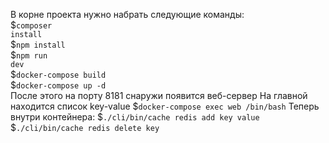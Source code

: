 В корне проекта нужно набрать следующие команды:<br>
$<code>composer install</code><br>
$<code>npm install</code><br>
$<code>npm run dev</code><br>
$<code>docker-compose build</code><br>
$<code>docker-compose up -d</code><br>
После этого на порту 8181 снаружи появится веб-сервер
На главной находится список key-value
$<code>docker-compose exec web /bin/bash</code>
Теперь внутри контейнера:
$<code>./cli/bin/cache redis add key value</code>
$<code>./cli/bin/cache redis delete key</code>
